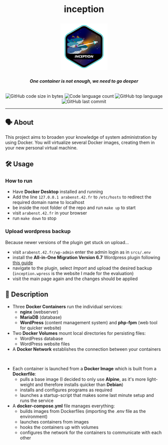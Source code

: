 <h1 align="center">
	<p>
	inception
	</p>
	<img src="https://github.com/aaron-22766/aaron-22766/blob/main/42-badges/inceptione.png">
</h1>

<p align="center">
	<b><i>One container is not enough, we need to go deeper</i></b><br><br>
</p>

<p align="center">
	<img alt="GitHub code size in bytes" src="https://img.shields.io/github/languages/code-size/aaron-22766/42_inception?color=lightblue" />
	<img alt="Code language count" src="https://img.shields.io/github/languages/count/aaron-22766/42_inception?color=yellow" />
	<img alt="GitHub top language" src="https://img.shields.io/github/languages/top/aaron-22766/42_inception?color=blue" />
	<img alt="GitHub last commit" src="https://img.shields.io/github/last-commit/aaron-22766/42_inception?color=green" />
</p>

---

## 🗣 About

This project aims to broaden your knowledge of system administration by using Docker. You will virtualize several Docker images, creating them in your new personal virtual machine.

## 🛠 Usage

### How to run

* Have **Docker Desktop** installed and running
* Add the line `127.0.0.1 arabenst.42.fr` to `/etc/hosts` to redirect the required domain name to localhost
* be inside the root folder of the repo and run `make up` to start
* visit `arabenst.42.fr` in your browser
* run `make down` to stop

### Upload wordpress backup

Because newer versions of the plugin get stuck on upload...

* visit `arabenst.42.fr/wp-admin` enter the admin login as in `srcs/.env`
* install the **All-in-One Migration Version 6.7** Wordpress plugin following [this guide](https://www.namehero.com/blog/how-to-fix-a-stuck-all-in-one-wp-migration-import/#1-2-installing-the-older-plugin-version-67)
* navigate to the plugin, select *Import* and upload the desired backup (`inception.wpress` is the website I made for the evaluation)
* visit the main page again and the changes should be applied

## 💬 Description

* Three **Docker Containers** run the individual services:
  * **nginx** (webserver)
  * **MariaDB** (database)
  * **WordPress** (content management system) and **php-fpm** (web tool for quicker website)
* Two **Docker Volumes** mount local directories for persisting files:
  * WordPress database
  * WordPress website files
* A **Docker Network** establishes the connection between your containers

<br>

* Each container is launched from a **Docker Image** which is built from a  **Dockerfile**:
  * pulls a base image (I decided to only use **Alpine**, as it's more light-weight and therefore installs quicker than **Debian**)
  * installs and configures programs as required
  * launches a startup-script that makes some last minute setup and runs the service
* A **docker-compose.yml** file manages everything:
  * builds images from Dockerfiles (importing the .env file as the environment)
  * launches containers from images
  * hooks the containers up with volumes
  * configures the network for the containers to communicate with each other
